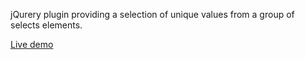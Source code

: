 jQurery plugin providing a selection of unique values ​​from a group of selects elements.

[Live demo](http://examples.pykaso.net/uniqselect/index.html)